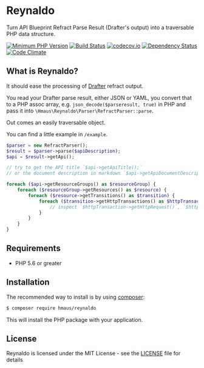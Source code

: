 # Reynaldo
Turn API Blueprint Refract Parse Result (Drafter's output) into a traversable PHP data structure.

[![Minimum PHP Version](https://img.shields.io/badge/php-%3E%3D%205.6-8892BF.svg)](https://php.net/)
[![Build Status](https://travis-ci.org/hendrikmaus/reynaldo.svg?branch=master)](https://travis-ci.org/hendrikmaus/reynaldo)
[![codecov.io](http://codecov.io/github/hendrikmaus/reynaldo/coverage.svg?branch=master)](http://codecov.io/github/hendrikmaus/reynaldo?branch=master)
[![Dependency Status](https://www.versioneye.com/user/projects/57c4422a968d640039516a68/badge.svg?style=flat-square)](https://www.versioneye.com/user/projects/57c4422a968d640039516a68)
[![Code Climate](https://img.shields.io/codeclimate/github/kabisaict/flow.svg)](https://codeclimate.com/github/hendrikmaus/reynaldo)

## What is Reynaldo?
It should ease the processing of [Drafter](https://github.com/apiaryio/drafter) refract output.

You read your Drafter parse result, either JSON or YAML, you convert that to a PHP assoc array,
e.g. `json_decode($parseresult, true)` in PHP and pass it into `\Hmaus\Reynaldo\Parser\RefractParser::parse`.

Out comes an easily traversable object.

You can find a little example in `/example`.

```php
$parser = new RefractParser();
$result = $parser->parse($apiDescription);
$api = $result->getApi();

// try to get the API title `$api->getApiTitle();`
// or the document description in markdown `$api->getApiDocumentDescription();`

foreach ($api->getResourceGroups() as $resourceGroup) {
    foreach ($resourceGroup->getResources() as $resource) {
        foreach ($resource->getTransitions() as $transition) {
            foreach ($transition->getHttpTransactions() as $httpTransaction) {
                // inspect `$httpTransaction->getHttpRequest()`, `$httpTransaction->getHttpResponse()`
            }
        }
    }
}
```

## Requirements
* PHP 5.6 or greater

## Installation
The recommended way to install is by using [composer](https://getcomposer.org):

```bash
$ composer require hmaus/reynaldo
```

This will install the PHP package with your application.  

## License
Reynaldo is licensed under the MIT License - see the 
[LICENSE](https://github.com/hendrikmaus/reynaldo/blob/master/LICENSE) file for details